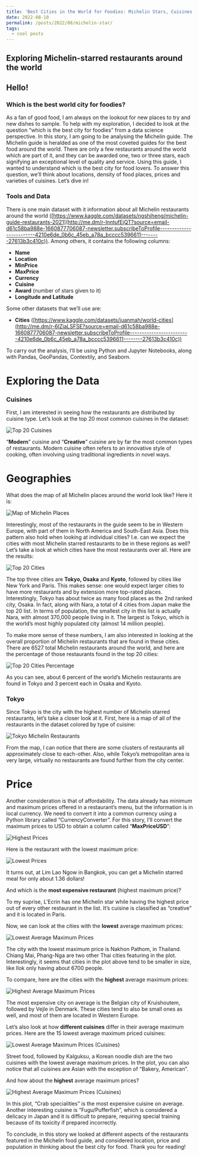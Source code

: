 ```yaml
---
title: 'Best Cities in the World for Foodies: Michelin Stars, Cuisines and Great Food'
date: 2022-08-10
permalink: /posts/2022/08/michelin-star/
tags:
  - cool posts
---
```


Exploring Michelin-starred restaurants around the world
-----

## Hello! 

### Which is the best world city for foodies?

As a fan of good food, I am always on the lookout for new places to try and new dishes to sample. To help with my exploration, I decided to look at the question “which is the best city for foodies” from a data science perspective. In this story, I am going to be analysing the Michelin guide. The Michelin guide is heralded as one of the most coveted guides for the best food around the world. There are only a few restaurants around the world which are part of it, and they can be awarded one, two or three stars, each signifying an exceptional level of quality and service. Using this guide, I wanted to understand which is the best city for food lovers. To answer this question, we’ll think about locations, density of food places, prices and varieties of cuisines. Let’s dive in!

### **Tools and Data**

There is one main dataset with it information about all Michelin restaurants around the world ([https://www.kaggle.com/datasets/ngshiheng/michelin-guide-restaurants-2021](http://me.dm/r-lnntufEjQT?source=email-d61c58ba988e-1660877706087-newsletter.subscribeToProfile-------------------------4210e6de_0b6c_45eb_a78a_bcccc5396611--------27613b3c410c)). Among others, it contains the following columns:

- **Name**
- **Location**
- **MinPrice**
- **MaxPrice**
- **Currency**
- **Cuisine**
- **Award** (number of stars given to it)
- **Longitude and Latitude**

Some other datasets that we’ll use are:

- **Cities** ([https://www.kaggle.com/datasets/juanmah/world-cities](http://me.dm/r-6IZiaLSFSE?source=email-d61c58ba988e-1660877706087-newsletter.subscribeToProfile-------------------------4210e6de_0b6c_45eb_a78a_bcccc5396611--------27613b3c410c))

To carry out the analysis, I’ll be using Python and Jupyter Notebooks, along with Pandas, GeoPandas, Contextily, and Seaborn.

# **Exploring the Data**

### **Cuisines**

First, I am interested in seeing how the restaurants are distributed by cuisine type. Let’s look at the top 20 most common cuisines in the dataset:

![Top 20 Cuisines](/images/barfoodie.png)

“**Modern**” cuisine and “**Creative**” cuisine are by far the most common types of restaurants. Modern cuisine often refers to an innovative style of cooking, often involving using traditional ingredients in novel ways.

# **Geographies**

What does the map of all Michelin places around the world look like? Here it is:

![Map of Michelin Places](/images/mapfoodie.png)

Interestingly, most of the restaurants in the guide seem to be in Western Europe, with part of them in North America and South-East Asia. Does this pattern also hold when looking at individual cities? I.e. can we expect the cities with most Michelin starred restaurants to be in these regions as well? Let’s take a look at which cities have the most restaurants over all. Here are the results:

![Top 20 Cities](/images/barfoodie2.png)

The top three cities are **Tokyo, Osaka** and **Kyoto**, followed by cities like New York and Paris. This makes sense: one would expect larger cities to have more restaurants and by extension more top-rated places. Interestingly, Tokyo has about twice as many food places as the 2nd ranked city, Osaka. In fact, along with Nara, a total of 4 cities from Japan make the top 20 list. In terms of population, the smallest city in this list is actually Nara, with almost 370,000 people living in it. The largest is Tokyo, which is the world’s most highly populated city (almost 14 million people).

To make more sense of these numbers, I am also interested in looking at the overall proportion of Michelin restaurants that are found in these cities. There are 6527 total Michelin restaurants around the world, and here are the percentage of those restaurants found in the top 20 cities:

![Top 20 Cities Percentage](/images/barfoodie3.png)

As you can see, about 6 percent of the world’s Michelin restaurants are found in Tokyo and 3 percent each in Osaka and Kyoto.

### **Tokyo**

Since Tokyo is the city with the highest number of Michelin starred restaurants, let’s take a closer look at it. First, here is a map of all of the restaurants in the dataset colored by type of cuisine:

![Tokyo Michelin Restaurants](/images/tokyofoodie.png)


From the map, I can notice that there are some clusters of restaurants all approximately close to each-other. Also, while Tokyo’s metropolitan area is very large, virtually no restaurants are found further from the city center.

# **Price**

Another consideration is that of affordability. The data already has minimum and maximum prices offered in a restaurant’s menu, but the information is in local currency. We need to convert it into a common currency using a Python library called “CurrencyConverter”. For this story, I’ll convert the maximum prices to USD to obtain a column called “**MaxPriceUSD**”:

![Highest Prices](/images/pricefoodie.png)

Here is the restaurant with the lowest maximum price:

![Lowest Prices](/images/pricefoodie2.png)

It turns out, at Lim Lao Ngow in Bangkok, you can get a Michelin starred meal for only about 1.36 dollars!

And which is the **most expensive restaurant** (highest maximum price)?

To my suprise, L’Ecrin has one Michelin star while having the highest price out of every other restaurant in the list. It’s cuisine is classified as “creative” and it is located in Paris.

Now, we can look at the cities with the **lowest** average maximum prices:

![Lowest Average Maximum Prices](/images/barfoodie4.png)


The city with the lowest maximum price is Nakhon Pathom, in Thailand. Chiang Mai, Phang-Nga are two other Thai cities featuring in the plot. Interestingly, it seems that cities in the plot above tend to be smaller in size, like Ilok only having about 6700 people.

To compare, here are the cities with the **highest** average maximum prices:

![Highest Average Maximum Prices](/images/barfoodie5.png)

The most expensive city on average is the Belgian city of Kruishoutem, followed by Vejle in Denmark. These cities tend to also be small ones as well, and most of them are located in Western Europe.

Let’s also look at how **different cuisines** differ in their average maximum prices. Here are the 15 lowest average maximum priced cuisines:

![Lowest Average Maximum Prices (Cuisines)](/images/barfoodie6.png)


Street food, followed by Kalguksu, a Korean noodle dish are the two cuisines with the lowest average maximum prices. In the plot, you can also notice that all cuisines are Asian with the exception of “Bakery, American”.

And how about the **highest** average maximum prices?

![Highest Average Maximum Prices (Cuisines)](/images/barfoodie7.png)

In this plot, “Crab specialities” is the most expensive cuisine on average. Another interesting cuisine is “Fugu/Pufferfish”, which is considered a delicacy in Japan and it is difficult to prepare, requiring special training because of its toxicity if prepared incorrectly.

To conclude, in this story we looked at different aspects of the restaurants featured in the Michelin food guide, and considered location, price and population in thinking about the best city for food. Thank you for reading!